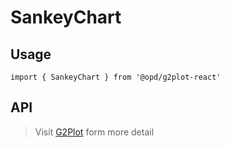 # SankeyChart

## Usage

```tsx | pure
import { SankeyChart } from '@opd/g2plot-react'
```

## API

<API id="SankeyChart"></API>

> Visit [G2Plot](https://g2plot.antv.antgroup.com/api/plot-api) form more detail

